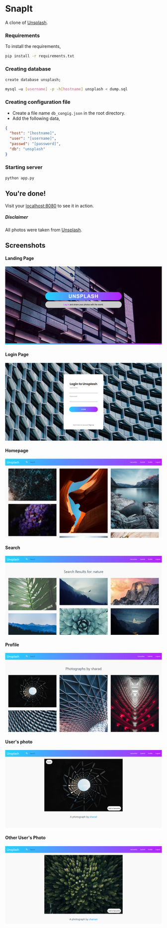 # SnapIt

A clone of [Unsplash](https://unsplash.com).

### Requirements

To install the requirements,

```bash
pip install -r requirements.txt
```

### Creating database

```mysql
create database unsplash;
```

```bash
mysql –u [username] -p -h[hostname] unsplash < dump.sql
```

### Creating configuration file

- Create a file name ```db_congig.json``` in the root directory.
- Add the following data,

```json
{
  "host": "[hostname]",
  "user": "[username]",
  "passwd": "[password]",
  "db": "unsplash"
}
```

### Starting server

```bash
python app.py
```

## You're done!

Visit your [localhost:8080](https://localhost:8080) to see it in action.

##### Disclaimer
All photos were taken from [Unsplash](https://unsplash.com).

## Screenshots

#### Landing Page

![Landing Page](https://github.com/sharadbhat/InstaClone/blob/master/Screenshots/landing.jpg "Landing Page")

#### Login Page

![Login Page](https://github.com/sharadbhat/InstaClone/blob/master/Screenshots/login.jpg "Login Page")

#### Homepage

![Homepage](https://github.com/sharadbhat/InstaClone/blob/master/Screenshots/homepage.jpg "Homepage")

#### Search

![Search](https://github.com/sharadbhat/InstaClone/blob/master/Screenshots/search.jpg "Search")

#### Profile

![Profile](https://github.com/sharadbhat/InstaClone/blob/master/Screenshots/profile.jpg "Profile")

#### User's photo

![User Photo](https://github.com/sharadbhat/InstaClone/blob/master/Screenshots/own_upload.png "User Photo")

#### Other User's Photo

![Other Photo](https://github.com/sharadbhat/InstaClone/blob/master/Screenshots/other_photo.png "Other user")

